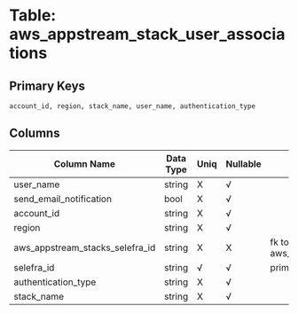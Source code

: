 # Table: aws_appstream_stack_user_associations

## Primary Keys 

```
account_id, region, stack_name, user_name, authentication_type
```


## Columns 

|  Column Name   |  Data Type  | Uniq | Nullable | Description | 
|  ----  | ----  | ----  | ----  | ---- | 
| user_name | string | X | √ |  | 
| send_email_notification | bool | X | √ |  | 
| account_id | string | X | √ |  | 
| region | string | X | √ |  | 
| aws_appstream_stacks_selefra_id | string | X | X | fk to aws_appstream_stacks.selefra_id | 
| selefra_id | string | √ | √ | primary keys value md5 | 
| authentication_type | string | X | √ |  | 
| stack_name | string | X | √ |  | 


